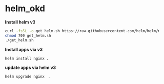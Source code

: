# helm_okd

**Install helm v3**
```sh
curl -fsSL -o get_helm.sh https://raw.githubusercontent.com/helm/helm/master/scripts/get-helm-3
chmod 700 get_helm.sh
./get_helm.sh
```


**Install apps via v3**

```sh
helm install nginx .
```

**update apps via helm v3**

```sh
helm upgrade nginx  .
```
